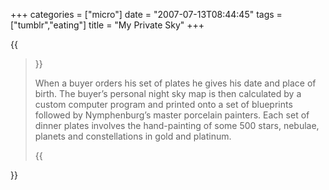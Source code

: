 +++
categories = ["micro"]
date = "2007-07-13T08:44:45"
tags = ["tumblr","eating"]
title = "My Private Sky"
+++

{{<blockquote cite="Press Release: My Private Sky" citelink="http://www.kramweisshaar.com/press/resources/my-private-sky/press-release">}}
  <p>When a buyer orders his set of plates he gives his date and place of birth. The buyer’s personal night sky map is then calculated by a custom computer program and printed onto a set of blueprints followed by Nymphenburg’s master porcelain painters. Each set of dinner plates involves the hand-painting of some 500 stars, nebulae, planets and constellations in gold and platinum.</p>
{{</blockquote>}}
